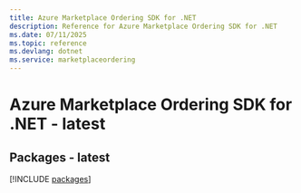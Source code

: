 ```yaml
---
title: Azure Marketplace Ordering SDK for .NET
description: Reference for Azure Marketplace Ordering SDK for .NET
ms.date: 07/11/2025
ms.topic: reference
ms.devlang: dotnet
ms.service: marketplaceordering
---
```

# Azure Marketplace Ordering SDK for .NET - latest
## Packages - latest
[!INCLUDE [packages](marketplace-ordering-index.md)]